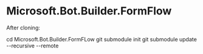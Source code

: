 # Microsoft.Bot.Builder.FormFlow

After cloning:

cd Microsoft.Bot.Builder.FormFLow
git submodule init
git submodule update --recursive --remote
